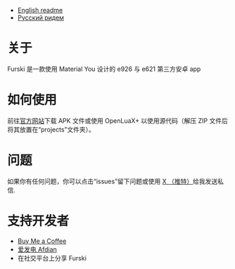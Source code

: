 - [English readme](README.md)
- [Русский ридем](readme/ru.md)

# 关于
Furski 是一款使用 Material You 设计的 e926 与 e621 第三方安卓 app

# 如何使用
前往[官方网站](https://pj.hooskai.top/furski/)下载 APK 文件或使用 OpenLuaX+ 以使用源代码（解压 ZIP 文件后将其放置在“projects”文件夹）。

# 问题
如果你有任何问题，你可以点击“issues”留下问题或使用 [X （推特）](https://twitter.com/hhusky0314)给我发送私信.

# 支持开发者
- [Buy Me a Coffee](https://buymeacoffee.com/hooskai)
- [爱发电 Afdian](https://afdian.net/a/hooskai)
- 在社交平台上分享 Furski
